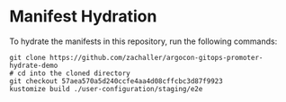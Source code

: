 # Manifest Hydration

To hydrate the manifests in this repository, run the following commands:

```shell
git clone https://github.com/zachaller/argocon-gitops-promoter-hydrate-demo
# cd into the cloned directory
git checkout 57aea570a5d240ccfe4aa4d08cffcbc3d87f9923
kustomize build ./user-configuration/staging/e2e
```
